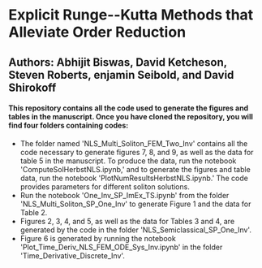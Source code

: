 # Explicit Runge--Kutta Methods that Alleviate Order Reduction
## Authors: Abhijit Biswas, David Ketcheson, Steven Roberts, enjamin Seibold, and David Shirokoff

#### This repository contains all the code used to generate the figures and tables in the manuscript. Once you have cloned the repository, you will find four folders containing codes:
- The folder named 'NLS_Multi_Soliton_FEM_Two_Inv' contains all the code necessary to generate figures 7, 8, and 9, as well as the data for table 5 in the manuscript. To produce the data, run the notebook 'ComputeSolHerbstNLS.ipynb,' and to generate the figures and table data, run the notebook 'PlotNumResultsHerbstNLS.ipynb.' The code provides parameters for different soliton solutions.
- Run the notebook 'One_Inv_SP_ImEx_TS.ipynb' from the folder 'NLS_Multi_Soliton_SP_One_Inv' to generate Figure 1 and the data for Table 2.
- Figures 2, 3, 4, and 5, as well as the data for Tables 3 and 4, are generated by the code in the folder 'NLS_Semiclassical_SP_One_Inv'.
- Figure 6 is generated by running the notebook 'Plot_Time_Deriv_NLS_FEM_ODE_Sys_Inv.ipynb' in the folder 'Time_Derivative_Discrete_Inv'.
